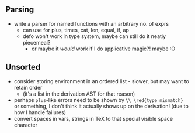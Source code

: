 ## Parsing
  * write a parser for named functions with an arbitrary no. of exprs
    * can use for plus, times, cat, len, equal, if, ap
    * defo won't work in type system, maybe can still do it neatly piecemeal?
      * or maybe it *would* work if I do applicative magic?! maybe :O

## Unsorted
  * consider storing environment in an ordered list - slower, but may want to
    retain order
    * (it's a list in the derivation AST for that reason)
  * perhaps `plus`-like errors need to be shown by `\\ \red{type mismatch}` or
    something, I don't think it actually shows up on the derivation! (due to how
    I handle failures)
  * convert spaces in vars, strings in TeX to that special visible space
    character
